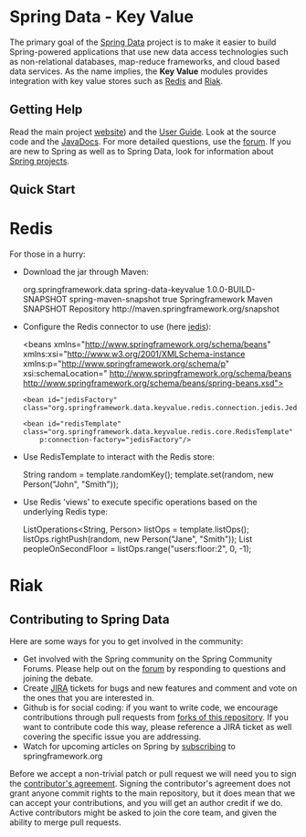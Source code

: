 Spring Data - Key Value
=======================

The primary goal of the [Spring Data](http://www.springsource.org/spring-data) project is to make it easier to build Spring-powered applications that use new data access technologies such as non-relational databases, map-reduce frameworks, and cloud based data services.
As the name implies, the **Key Value** modules provides integration with key value stores such as [Redis](http://code.google.com/p/redis/) and [Riak](http://www.basho.com/Riak.html).

Getting Help
------------

Read the main project [website](http://www.springsource.org/spring-data)) and the [User Guide](http://static.springsource.org/spring-data/datastore-keyvalue/snapshot-site/reference/html/). Look at the source code and the [JavaDocs](). For more detailed questions, use the [forum](http://forum.springsource.org/forumdisplay.php?f=80). If you are new to Spring as well as to Spring Data, look for information about [Spring projects](http://www.springsource.org/projects). 

Quick Start
-----------

# Redis

For those in a hurry:


* Download the jar through Maven:

    <dependency>
      <groupId>org.springframework.data</groupId>
      <artifactId>spring-data-keyvalue</artifactId>
      <version>1.0.0-BUILD-SNAPSHOT</version>
    </dependency> 


    <repository>
      <id>spring-maven-snapshot</id>
      <snapshots><enabled>true</enabled></snapshots>
      <name>Springframework Maven SNAPSHOT Repository</name>
      <url>http://maven.springframework.org/snapshot</url>
    </repository> 


* Configure the Redis connector to use (here [jedis](https://github.com/xetorthio/jedis)):


     <beans xmlns="http://www.springframework.org/schema/beans"
      xmlns:xsi="http://www.w3.org/2001/XMLSchema-instance 
      xmlns:p="http://www.springframework.org/schema/p"
      xsi:schemaLocation="
      http://www.springframework.org/schema/beans http://www.springframework.org/schema/beans/spring-beans.xsd">
      
      <bean id="jedisFactory" class="org.springframework.data.keyvalue.redis.connection.jedis.JedisConnectionFactory"/>
      
      <bean id="redisTemplate" class="org.springframework.data.keyvalue.redis.core.RedisTemplate"
          p:connection-factory="jedisFactory"/>
     </beans>


* Use RedisTemplate to interact with the Redis store:


    String random = template.randomKey();
    template.set(random, new Person("John", "Smith"));


* Use Redis 'views' to execute specific operations based on the underlying Redis type:


    ListOperations<String, Person> listOps = template.listOps();
    listOps.rightPush(random, new Person("Jane", "Smith"));
    List<Person> peopleOnSecondFloor = listOps.range("users:floor:2", 0, -1);


# Riak


Contributing to Spring Data
---------------------------

Here are some ways for you to get involved in the community:

* Get involved with the Spring community on the Spring Community Forums.  Please help out on the [forum](http://forum.springsource.org/forumdisplay.php?f=80) by responding to questions and joining the debate.
* Create [JIRA](https://jira.springframework.org/browse/DATAKV) tickets for bugs and new features and comment and vote on the ones that you are interested in.  
* Github is for social coding: if you want to write code, we encourage contributions through pull requests from [forks of this repository](http://help.github.com/forking/). If you want to contribute code this way, please reference a JIRA ticket as well covering the specific issue you are addressing.
* Watch for upcoming articles on Spring by [subscribing](http://www.springsource.org/node/feed) to springframework.org

Before we accept a non-trivial patch or pull request we will need you to sign the [contributor's agreement](https://support.springsource.com/spring_committer_signup).  Signing the contributor's agreement does not grant anyone commit rights to the main repository, but it does mean that we can accept your contributions, and you will get an author credit if we do.  Active contributors might be asked to join the core team, and given the ability to merge pull requests.

